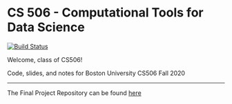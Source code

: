 # CS 506 - Computational Tools for Data Science

[![Build Status](https://travis-ci.com/gallettilance/CS506-Fall2020.svg?branch=master)](https://travis-ci.com/gallettilance/CS506-Fall2020)

Welcome, class of CS506!


Code, slides, and notes for Boston University CS506 Fall 2020

___

The Final Project Repository can be found [here](https://github.com/BU-Spark/CS506-Fall2020-Projects)